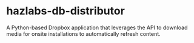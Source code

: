 # hazlabs-db-distributor
A Python-based Dropbox application that leverages the API to download media for onsite installations to automatically refresh content.

